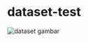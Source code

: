 # dataset-test
![dataset gambar](https://github.com/saddansyah/dataset-test/assets/73093118/fed2fa69-3b55-453b-8611-cab0eb226de3)
